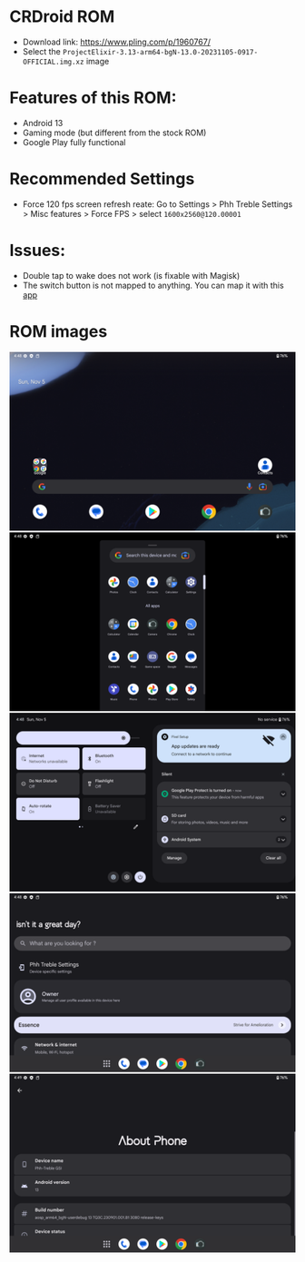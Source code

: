 # CRDroid ROM

* Download link: https://www.pling.com/p/1960767/
* Select the `ProjectElixir-3.13-arm64-bgN-13.0-20231105-0917-OFFICIAL.img.xz` image

# Features of this ROM: 
* Android 13
* Gaming mode (but different from the stock ROM)
* Google Play fully functional

# Recommended Settings
* Force 120 fps screen refresh reate: Go to Settings > Phh Treble Settings > Misc features > Force FPS > select `1600x2560@120.00001`

# Issues: 
* Double tap to wake does not work (is fixable with Magisk)
* The switch button is not mapped to anything. You can map it with this [app](https://play.google.com/store/apps/details?id=io.github.sds100.keymapper&hl=es&gl=US)

# ROM images
![](/images/elixir/1.png)
![](/images/elixir/2.png)
![](/images/elixir/3.png)
![](/images/elixir/4.png)
![](/images/elixir/5.png)
